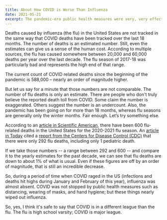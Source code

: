 ```yaml
---
title: About How COVID is Worse Than Influenza
date: 2021-05-21
excerpt: The pandemic-era public health measures were very, very effective.
---
```

<span class="dropcap">D</span>eaths caused by influenza (the flu) in the United States are not tracked in the same way that COVID deaths have been tracked over the last 18 months. The number of deaths is an estimated number. Still, even the estimates can give us a sense of the human cost. According to multiple sources, the flu has caused somewhere between 20,000 and 60,000 deaths per year over the last decade. The flu season of 2017-18 was particularly bad and represents the high end of that range.

The current count of COVID related deaths since the beginning of the pandemic is 588,000 – nearly an order of magnitude higher.

But let us say for a minute that those numbers are not comparable. The number of flu deaths is only an estimate. There are people who don't truly believe the reported death toll from COVID. Some claim the number is exaggerated. Others suggest the number is an undercount. Also, the pandemic has been going on for more than 18 months, whereas flu seasons are generally only the winter months. Fair enough. Let’s try something else.

According to an [article in Scientific American](https://www.scientificamerican.com/article/flu-has-disappeared-worldwide-during-the-covid-pandemic1/), there have been 600 flu-related deaths in the United States for the 2020-2021 flu season. An [article in Today](https://www.today.com/health/flu-season-2020-2021-flu-activity-historic-lows-mask-wearing-t207131) cited a [report from the Centers for Disease Control (CDC)](https://www.cdc.gov/flu/weekly/index.htm) that there were only 292 flu deaths, including only 1 pediatric death.

If we take those numbers -- a range between 292 and 600 -- and compare it to the yearly estimates for the past decade, we can see that flu deaths are down to about 1% of what is usual. Even if these figures are off by an order of magnitude, that is still an incredible decrease.

So, during a period of time when COVID raged in the US (infections and deaths hit highs during January and February of this year), influenza was almost absent. COVID was not stopped by public health measures such as distancing, wearing of masks, and hand hygiene; but these things nearly wiped out influenza.

So, yes, I think it's safe to say that COVID is in a different league than the flu. The flu is high school varsity; COVID is major league.